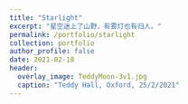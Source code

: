 ```yaml
---
title: "Starlight"
excerpt: "星空迷上了山野，有雾灯也有归人。"
permalink: /portfolio/starlight
collection: portfolio
author_profile: false
date: 2021-02-18
header:
  overlay_image: TeddyMoon-3v1.jpg
  caption: "Teddy Hall, Oxford, 25/2/2021"
---
```


